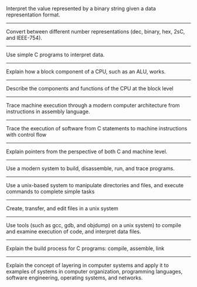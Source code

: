 
Interpret the value represented by a binary string given a data representation format.

---

Convert between different number representations (dec, binary, hex, 2sC, and IEEE-754).

---

Use simple C programs to interpret data.

---

Explain how a block component of a CPU, such as an ALU, works.

---

Describe the components and functions of the CPU at the block level

---

Trace machine execution through a modern computer architecture from instructions in assembly language.

---

Trace the execution of software from C statements to machine instructions with control flow

---

Explain pointers from the perspective of both C and machine level.

---

Use a modern system to build, disassemble, run, and trace programs.

---

Use a unix-based system to manipulate directories and files, and execute commands to complete simple tasks

---

Create, transfer, and edit files in a unix system

---

Use tools (such as gcc, gdb, and objdump) on a unix system) to compile and examine execution of code, and interpret data files.

---

Explain the build process for C programs: compile, assemble, link

---

Explain the concept of layering in computer systems and apply it to examples of systems in computer organization, programming languages, software engineering, operating systems, and networks.